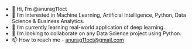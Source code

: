 - 👋 Hi, I’m @anurag11oct
- 👀 I’m interested in Machine Learning, Artificial Intelligence, Python, Data Science & Business Analytics.
- 🌱 I’m currently learning real-world application of deep learning.
- 💞️ I’m looking to collaborate on any Data Science project using Python.
- 📫 How to reach me - anurag11oct@gmail.com

<!---
anurag11oct/anurag11oct is a ✨ special ✨ repository because its `README.md` (this file) appears on your GitHub profile.
You can click the Preview link to take a look at your changes.
--->
